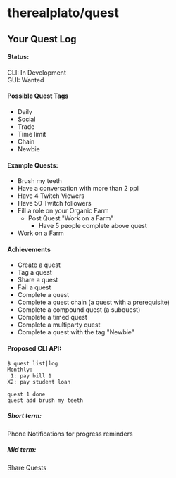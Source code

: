 therealplato/quest
==================

Your Quest Log
--------------

#### Status: 
CLI: In Development  
GUI: Wanted

#### Possible Quest Tags
- Daily
- Social
- Trade
- Time limit
- Chain
- Newbie

#### Example Quests:
- Brush my teeth
- Have a conversation with more than 2 ppl
- Have 4 Twitch Viewers
- Have 50 Twitch followers
- Fill a role on your Organic Farm
  - Post Quest "Work on a Farm"
	- Have 5 people complete above quest
- Work on a Farm

#### Achievements
- Create a quest
- Tag a quest
- Share a quest
- Fail a quest
- Complete a quest
- Complete a quest chain (a quest with a prerequisite)
- Complete a compound quest (a subquest)
- Complete a timed quest
- Complete a multiparty quest
- Complete a quest with the tag "Newbie"

#### Proposed CLI API:
```
$ quest list|log
Monthly:
 1: pay bill 1
X2: pay student loan

quest 1 done
quest add brush my teeth
```

##### Short term:
Phone Notifications for progress reminders

##### Mid term:
Share Quests
